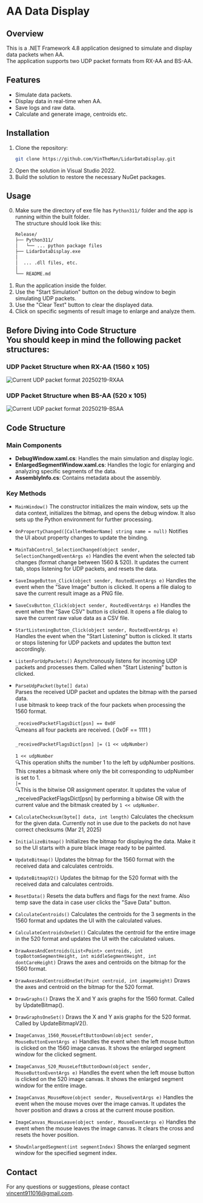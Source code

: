 ﻿# AA Data Display

## Overview
This is a .NET Framework 4.8 application designed to simulate and display data packets when AA.<br/>
The application supports two UDP packet formats from RX-AA and BS-AA.

## Features
- Simulate data packets.
- Display data in real-time when AA.
- Save logs and raw data.
- Calculate and generate image, centroids etc.

## Installation
1. Clone the repository:
	```bash
	git clone https://github.com/VinTheMan/LidarDataDisplay.git
	```
2. Open the solution in Visual Studio 2022.
3. Build the solution to restore the necessary NuGet packages.

## Usage
0. Make sure the directory of exe file has `Python311/` folder and the app is running within the built folder.<br/>
	The structure should look like this:
	```bash
	Release/
	├── Python311/
	│   └── ... python package files
	├── LidarDataDisplay.exe
	│  
	│  ... .dll files, etc.
	│  
	└── README.md
	```
1. Run the application inside the folder.
2. Use the "Start Simulation" button on the debug window to begin simulating UDP packets.
3. Use the "Clear Text" button to clear the displayed data.
4. Click on specific segments of result image to enlarge and analyze them.

## Before Diving into Code Structure<br/>You should keep in mind the following packet structures:
### UDP Packet Structure when RX-AA (1560 x 105)
![Current UDP packet format 20250219-RXAA](https://github.com/user-attachments/assets/4950e0f3-943c-42a0-b350-5f8eb25c50da)
### UDP Packet Structure when BS-AA (520 x 105)
![Current UDP packet format 20250219-BSAA](https://github.com/user-attachments/assets/d31dec50-988e-45e4-ab79-a77f19ff0d5e)

## Code Structure
### Main Components
- **DebugWindow.xaml.cs**: Handles the main simulation and display logic.
- **EnlargedSegmentWindow.xaml.cs**: Handles the logic for enlarging and analyzing specific segments of the data.
- **AssemblyInfo.cs**: Contains metadata about the assembly.

### Key Methods
- `MainWindow()`
The constructor initializes the main window, sets up the data context, initializes the bitmap, and opens the debug window. It also sets up the Python environment for further processing.

- `OnPropertyChanged([CallerMemberName] string name = null)`
Notifies the UI about property changes to update the binding.

- `MainTabControl_SelectionChanged(object sender, SelectionChangedEventArgs e)`
Handles the event when the selected tab changes (format change between 1560 & 520). It updates the current tab, stops listening for UDP packets, and resets the data.

- `SaveImageButton_Click(object sender, RoutedEventArgs e)`
Handles the event when the "Save Image" button is clicked. It opens a file dialog to save the current result image as a PNG file.

- `SaveCsvButton_Click(object sender, RoutedEventArgs e)`
Handles the event when the "Save CSV" button is clicked. It opens a file dialog to save the current raw value data as a CSV file.

- `StartListeningButton_Click(object sender, RoutedEventArgs e)`
Handles the event when the "Start Listening" button is clicked. It starts or stops listening for UDP packets and updates the button text accordingly.

- `ListenForUdpPackets()`
Asynchronously listens for incoming UDP packets and processes them. Called when "Start Listening" button is clicked.

- `ParseUdpPacket(byte[] data)`<br/>
Parses the received UDP packet and updates the bitmap with the parsed data.<br/>
I use bitmask to keep track of the four packets when processing the 1560 format.<br/><br/>
`_receivedPacketFlagsDict[psn] == 0x0F`<br/>
🔍means all four packets are received. ( 0x0F == 1111 )<br/><br/>
`_receivedPacketFlagsDict[psn] |= (1 << udpNumber)`<br/>		
`1 << udpNumber`<br/>
🔍This operation shifts the number 1 to the left by udpNumber positions. This creates a bitmask where only the bit corresponding to udpNumber is set to 1.<br/>
`|=`<br/>
🔍This is the bitwise OR assignment operator. It updates the value of _receivedPacketFlagsDict[psn] by performing a bitwise OR with the current value and the bitmask created by `1 << udpNumber`.<br/>

- `CalculateChecksum(byte[] data, int length)`
Calculates the checksum for the given data. Currently not in use due to the packets do not have correct checksums (Mar 21, 2025) 

- `InitializeBitmap()`
Initializes the bitmap for displaying the data. Make it so the UI starts with a pure black image ready to be painted.

- `UpdateBitmap()`
Updates the bitmap for the 1560 format with the received data and calculates centroids.

- `UpdateBitmapV2()`
Updates the bitmap for the 520 format with the received data and calculates centroids.

- `ResetData()`
Resets the data buffers and flags for the next frame. Also temp save the data in case user clicks the "Save Data" button.

- `CalculateCentroids()`
Calculates the centroids for the 3 segments in the 1560 format and updates the UI with the calculated values.<br/>


- `CalculateCentroidsOneSet()`
Calculates the centroid for the entire image in the 520 format and updates the UI with the calculated values.

- `DrawAxesAndCentroids(List<Point> centroids, int topBottomSegmentHeight, int middleSegmentHeight, int dontCareHeight)`
Draws the axes and centroids on the bitmap for the 1560 format.

- `DrawAxesAndCentroidOneSet(Point centroid, int imageHeight)`
Draws the axes and centroid on the bitmap for the 520 format.

- `DrawGraphs()`
Draws the X and Y axis graphs for the 1560 format. Called by UpdateBitmap().

- `DrawGraphsOneSet()`
Draws the X and Y axis graphs for the 520 format. Called by UpdateBitmapV2().

- `ImageCanvas_1560_MouseLeftButtonDown(object sender, MouseButtonEventArgs e)`
Handles the event when the left mouse button is clicked on the 1560 image canvas. It shows the enlarged segment window for the clicked segment.

- `ImageCanvas_520_MouseLeftButtonDown(object sender, MouseButtonEventArgs e)`
Handles the event when the left mouse button is clicked on the 520 image canvas. It shows the enlarged segment window for the entire image.

- `ImageCanvas_MouseMove(object sender, MouseEventArgs e)`
Handles the event when the mouse moves over the image canvas. It updates the hover position and draws a cross at the current mouse position.

- `ImageCanvas_MouseLeave(object sender, MouseEventArgs e)`
Handles the event when the mouse leaves the image canvas. It clears the cross and resets the hover position.

- `ShowEnlargedSegment(int segmentIndex)`
Shows the enlarged segment window for the specified segment index.

## Contact
For any questions or suggestions, please contact [vincent911016@gmail.com](mailto:vincent911016@gmail.com).
